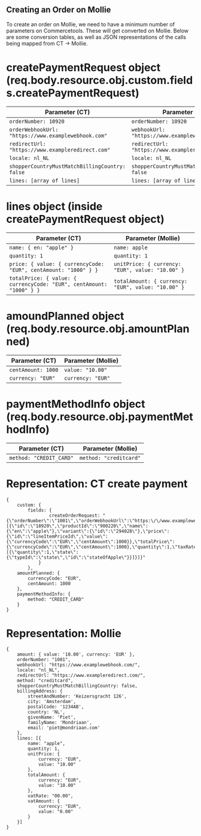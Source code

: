 ## Creating an Order on Mollie

To create an order on Mollie, we need to have a minimum number of parameters on Commercetools. These will get converted on Mollie. Below are some conversion tables, as well as JSON representations of the calls being mapped from CT -> Mollie.

# createPaymentRequest object (req.body.resource.obj.custom.fields.createPaymentRequest)

| Parameter (CT)                                      | Parameter (Mollie)                               |
| --------------------------------------------------- | ------------------------------------------------ |
| `orderNumber: 10920`                                | `orderNumber: 10920 `                            |
| `orderWebhookUrl: "https://www.examplewebhook.com"` | `webhookUrl: "https://www.examplewebhook.com"`   |
| `redirectUrl: "https://www.exampleredirect.com"`    | `redirectUrl: "https://www.exampleredirect.com"` |
| `locale: nl_NL`                                     | `locale: nl_NL`                                  |
| `shopperCountryMustMatchBillingCountry: false`      | `shopperCountryMustMatchBillingCountry: false`   |
| `lines: [array of lines]`                           | `lines: [array of lines]`                        |

# lines object (inside createPaymentRequest object)

| Parameter (CT)                                                       | Parameter (Mollie)                                  |
| -------------------------------------------------------------------- | --------------------------------------------------- |
| `name: { en: "apple" }`                                              | `name: apple `                                      |
| `quantity: 1`                                                        | `quantity: 1 `                                      |
| `price: { value: { currencyCode: "EUR", centAmount: "1000" } }`      | `unitPrice: { currency: "EUR", value: "10.00" } `   |
| `totalPrice: { value: { currencyCode: "EUR", centAmount: "1000" } }` | `totalAmount: { currency: "EUR", value: "10.00" } ` |

# amoundPlanned object (req.body.resource.obj.amountPlanned)

| Parameter (CT)     | Parameter (Mollie) |
| ------------------ | ------------------ |
| `centAmount: 1000` | `value: "10.00"`   |
| `currency: "EUR"`  | `currency: "EUR"`  |

# paymentMethodInfo object (req.body.resource.obj.paymentMethodInfo)

| Parameter (CT)          | Parameter (Mollie)     |
| ----------------------- | ---------------------- |
| `method: "CREDIT_CARD"` | `method: "creditcard"` |

# Representation: CT create payment

```
{
    custom: {
        fields: {
                createOrderRequest: "{\"orderNumber\":\"1001\",\"orderWebhookUrl\":\"https:\/\/www.examplewebhook.com\/\",\"locale\":\"nl_NL\",\"redirectUrl\":\"https:\/\/www.exampleredirect.com\/\",\"lines\":[{\"id\":\"18920\",\"productId\":\"900220\",\"name\":{\"en\":\"apple\"},\"variant\":{\"id\":\"294028\"},\"price\":{\"id\":\"lineItemPriceId\",\"value\":{\"currencyCode\":\"EUR\",\"centAmount\":1000}},\"totalPrice\":{\"currencyCode\":\"EUR\",\"centAmount\":1000},\"quantity\":1,\"taxRate\":\"00.00\",\"shopperCountryMustMatchBillingCountry\":true,\"state\":[{\"quantity\":1,\"state\":{\"typeId\":\"state\",\"id\":\"stateOfApple\"}}]}]}"
            }
        },
    amountPlanned: {
        currencyCode: "EUR",
        centAmount: 1000
    },
    paymentMethodInfo: {
        method: "CREDIT_CARD"
    }
}
```

# Representation: Mollie

```
{
    amount: { value: '10.00', currency: 'EUR' },
    orderNumber: "1001",
    webhookUrl: "https://www.examplewebhook.com/",
    locale: "nl_NL",
    redirectUrl: "https://www.exampleredirect.com/",
    method: "creditcard",
    shopperCountryMustMatchBillingCountry: false,
    billingAddress: {
        streetAndNumber: 'Keizersgracht 126',
        city: 'Amsterdam',
        postalCode: '1234AB',
        country: 'NL',
        givenName: 'Piet',
        familyName: 'Mondriaan',
        email: 'piet@mondriaan.com'
    },
    lines: [{
        name: "apple",
        quantity: 1,
        unitPrice: {
            currency: "EUR",
            value: "10.00"
        },
        totalAmount: {
            currency: "EUR",
            value: "10.00"
        },
        vatRate: "00.00",
        vatAmount: {
            currency: "EUR",
            value: "0.00"
        }
    }]
}
```
